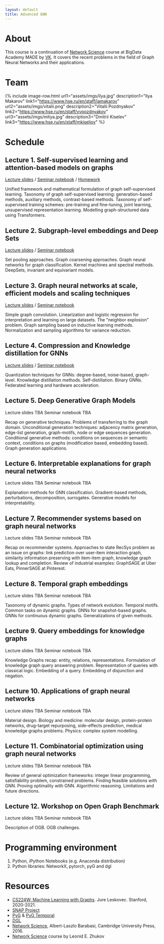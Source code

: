 ```yaml
---
layout: default
title: Advanced GNN
---
```


# About

This course is a continuation of [Network Science](https://netspractice.github.io/ml-on-graphs/) course at BigData Academy MADE by [VK](https://vk.company/). It covers the recent problems in the field of Graph Neural Networks and their applications.

# Team

{% include image-row.html url1="assets/imgs/ilya.jpg" description1="Ilya Makarov" link1="https://www.hse.ru/en/staff/iamakarov" url2="assets/imgs/vitalii.png" description2="Vitalii Pozdnyakov" link2="https://www.hse.ru/en/staff/vvpozdnyakov" url3="assets/imgs/mitya.jpg" description3="Dmitrii Kiselev" link3="https://www.hse.ru/en/staff/mkiseljov" %}


# Schedule

## Lecture 1. Self-supervised learning and attention-based models on graphs

[Lecture slides](assets/lectures/MADE_GNN_Lecture_1__2021_.pdf) / [Seminar notebook](https://github.com/netspractice/advanced_gnn/blob/main/lab_ssl_on_graphs/lab.ipynb) / [Homework](https://github.com/netspractice/advanced_gnn/blob/main/assignment_contrastive_learning/assignment.ipynb)

Unified framework and mathematical formulation of graph self-supervised learning. Taxonomy of graph self-supervised learning: generation-based methods, auxiliary methods, contrast-based methods. Taxonomy of self-supervised training schemes: pre-training and fine-tuning, joint learning, unsupervised representation learning. Modelling graph-structured data using Transformers.

## Lecture 2. Subgraph-level embeddings and Deep Sets

[Lecture slides](assets/lectures/MADE_GNN_Lecture_2__2021_.pdf) / [Seminar notebook](https://github.com/netspractice/advanced_gnn/blob/main/lab_subgraph_emb/lab.ipynb)

Set pooling approaches. Graph coarsening approaches. Graph neural networks for graph classification. Kernel machines and spectral methods. DeepSets, invariant and equivariant models.

## Lecture 3. Graph neural networks at scale, efficient models and scaling techniques

[Lecture slides](assets/lectures/MADE_GNN_Lecture_3__2021_.pdf) / [Seminar notebook](https://github.com/netspractice/advanced_gnn/blob/main/lab_scalable_gnn/lab.ipynb)

Simple graph convolution. Linearization and logistic regression for interpretation and learning on large datasets. The "neighbor explosion" problem. Graph sampling based on inductive learning methods. Normalization and sampling algorithms for variance reduction.

## Lecture 4. Compression and Knowledge distillation for GNNs

[Lecture slides](assets/lectures/MADE_GNN_Lecture_4__2021_.pdf) / [Seminar notebook](https://github.com/netspractice/advanced_gnn/tree/main/lab_knowledge_distillation)

Quantization techniques for GNNs: degree-based, noise-based, graph-level. Knowledge distillation methods. Self-distillation. Binary GNNs. Federated learning and hardware acceleration.

## Lecture 5. Deep Generative Graph Models

Lecture slides TBA Seminar notebook TBA

Recap on generative techniques. Problems of transferring to the graph domain. Unconditional generation techniques: adjacency matrix generation, edge-list generation, graph-motifs, node or edge sequences generation. Conditional generative methods: conditions on sequences or semantic context, conditions on graphs (modification based, embedding based). Graph generation applications.


## Lecture 6. Interpretable explanations for graph neural networks

Lecture slides TBA Seminar notebook TBA

Explanation methods for GNN classification. Gradient-based methods, perturbations, decomposition, surrogates. Generative models for interpretability.


## Lecture 7. Recommender systems based on graph neural networks

Lecture slides TBA Seminar notebook TBA

Recap on recommender systems. Approaches to state RecSys problem as an issue on graphs: link prediction over user-item interaction graph, similarity information preserving with item-item graph, knowledge graph lookup and completion. Review of industrial examples: GraphSAGE at Uber Eats, PinnerSAGE at Pinterest.

## Lecture 8. Temporal graph embeddings

Lecture slides TBA Seminar notebook TBA

Taxonomy of dynamic graphs. Types of network evolution. Temporal motifs. Common tasks on dynamic graphs. GNNs for snapshot-based graphs. GNNs for continuous dynamic graphs. Generalizations of given methods.

## Lecture 9. Query embeddings for knowledge graphs

Lecture slides TBA Seminar notebook TBA

Knowledge Graphs recap: entity, relations, representations. Formulation of knowledge graph query answering problem. Representation of queries with classical logic. Embedding of a query. Embedding of disjunction and negation.


## Lecture 10. Applications of graph neural networks

Lecture slides TBA Seminar notebook TBA

Material design. Biology and medicine: molecular design, protein-protein networks, drug-target repurposing, side-effects prediction, medical knowledge graphs problems. Physics: complex system modelling.


## Lecture 11. Combinatorial optimization using graph neural networks

Lecture slides TBA Seminar notebook TBA

Review of general optimization frameworks: integer linear programming, satisfiability problem, constrained problems. Finding feasible solutions with GNN. Proving optimality with GNN. Algorithmic reasoning. Limitations and future directions.


## Lecture 12. Workshop on Open Graph Benchmark

Lecture slides TBA Seminar notebook TBA

Description of OGB. OGB challenges.


# Programming environment

1. Python, iPython Notebooks (e.g. Anaconda distribution)
2. Python libraries: NetworkX, pytorch, pyG and dgl

# Resources

* [CS224W: Machine Learning with Graphs](https://snap.stanford.edu/class/cs224w-2020/). Jure Leskovec. Stanford, 2020-2021.
* [SNAP Project](http://snap.stanford.edu/)
* [PyG](https://pytorch-geometric.readthedocs.io/en/latest/) & [PyG Temporal](https://pytorch-geometric-temporal.readthedocs.io/en/latest/)
* [DGL](https://dgl.ai)
* [Network Science](http://networksciencebook.com), Albert-Laszlo Barabasi, Cambridge University Press, 2016. 
* [Network Science](http://leonidzhukov.net/hse/2021/networks/) course by Leonid E. Zhukov
